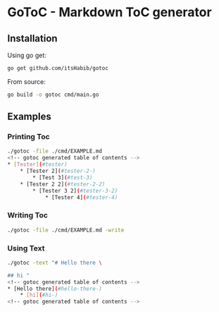 # GoToC - Markdown ToC generator

## Installation

Using go get:
```bash
go get github.com/itsHabib/gotoc
```

From source:
```bash
go build -o gotoc cmd/main.go
```

## Examples

### Printing Toc
```bash
./gotoc -file ./cmd/EXAMPLE.md
<!-- gotoc generated table of contents -->
* [Tester](#tester)
	* [Tester 2](#tester-2-)
		* [Test 3](#test-3)
	* [Tester 2 2](#tester-2-2)
		* [Tester 3 2](#tester-3-2)
			* [Tester 4](#tester-4)
```

### Writing Toc
```bash
./gotoc -file ./cmd/EXAMPLE.md -write
```

### Using Text
```bash
./gotoc -text "# Hello there \

## hi "
<!-- gotoc generated table of contents -->
* [Hello there](#hello-there-)
	* [hi](#hi-)
<!-- gotoc generated table of contents -->

```